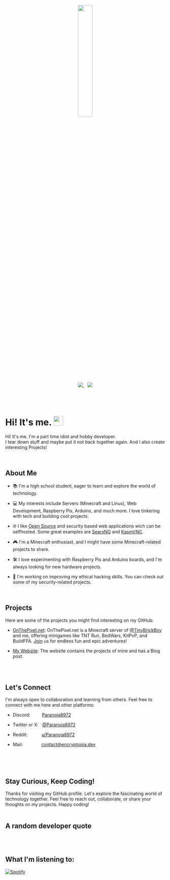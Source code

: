 <p align="center">
  <a href="https://encryptopia.dev">
    <img src="./img/icon.png" width="30%" />
  </a>
</p>
<p align="center">
    <a href="https://encryptopia.dev/">
        <img src="https://img.shields.io/badge/My%20Website%20-00183e"/>
    </a>
    &ensp;
    <a href="https://onthepixel.net/">
        <img src="https://img.shields.io/badge/OnThePixel.net%20-751500">
    </a>
</p>

</br>
</br>

# Hi! It's me. <img src="https://media.giphy.com/media/hvRJCLFzcasrR4ia7z/giphy.gif" width="30">
Hi! It's me. I'm a part time idiot and hobby developer.
<br/>
I tear down stuff and maybe put it not back together again. And I also create interesting Projects!

</br>

## About Me

- 📚 I'm a high school student, eager to learn and explore the world of technology.

- 💻 My interests include Servers (Minecraft and Linux), Web Development, Raspberry Pis, Arduino, and much more. I love tinkering with tech and building cool projects.

- 🌐 I like [Open Source](https://opensource.org) and security based web applications wich can be selfhosted. Some great examples are [SearxNG](https://github.com/searxng/searxng-docker) and [KasmVNC](https://github.com/kasmtech/KasmVNC).

- 🎮 I'm a Minecraft enthusiast, and I might have some Minecraft-related projects to share.

- 🛠️ I love experimenting with Raspberry Pis and Arduino boards, and I'm always looking for new hardware projects.

- 🤖 I'm working on improving my ethical hacking skills. You can check out some of my security-related projects.

</br>

## Projects

Here are some of the projects you might find interesting on my GitHub:

- [OnThePixel.net](https://onthepixel.net/): OnThePixel.net is a Minecraft server of  [@TinyBrickBoy](https://github.com/minepodcraft) and me, offering minigames like TNT Run, BedWars, KitPvP, and BuildFFA. [Join](https://discord.onthepixel.net/) us for endless fun and epic adventures!

- [My Website](https://encryptopia.dev/): The website contains the projects of mine and has a Blog post.

</br>
</br>

## Let's Connect

I'm always open to collaboration and learning from others. Feel free to connect with me here and other platforms:

- Discord: &emsp;&ensp;&nbsp;&nbsp; [Paranoia8972](https://discord.com/users/982984144567017493)

- Twitter or X: &nbsp; [@Paranoia8972](https://x.com/@Paranoia8972)

- Reddit: &emsp;&ensp;&nbsp;&nbsp;&nbsp;&nbsp; [u/Paranoia8972](https://reddit.com/u/Paranoia8972)

- Mail: &emsp;&emsp;&ensp;&nbsp;&nbsp;&nbsp;&nbsp; [contact@encryptopia.dev](mailto:contact@encryptopia.dev)

</br>
</br>
</br>

## Stay Curious, Keep Coding!

Thanks for visiting my GitHub profile. Let's explore the fascinating world of technology together. Feel free to reach out, collaborate, or share your thoughts on my projects. Happy coding!
</br>
</br>

## A random developer quote

</br>
</br>

## What I'm listening to:

[![Spotify](https://spotify-github-profile.vercel.app/api/view?uid=31lxkybcozg34ujhjk2wnlzmhlb4&cover_image=true&theme=novatorem&show_offline=true&background_color=007fff&interchange=true&bar_color=00ff00&bar_color_cover=false)](https://spotify-github-profile.vercel.app/api/view?uid=31lxkybcozg34ujhjk2wnlzmhlb4&redirect=true)
